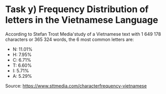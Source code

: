 # Task y) Frequency Distribution of letters in the Vietnamese Language

According to Stefan Trost Media'study of a Vietnamese text with 1 649 178 characters or 365 324 words, the 6 most common letters are:

* N: 11.01% </br>
* H: 7.95% </br>
* C: 6.71% </br>
* T: 6.60% </br>
* I: 5.71% </br>
* A: 5.29% </br>

Source: https://www.sttmedia.com/characterfrequency-vietnamese

